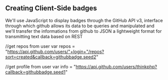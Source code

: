 ## Creating Client-Side badges

We'll use JavaScript to display badges through the GitHub API v3, interface through which github allows its data to be queries and manipulated and we'll transfer the informations from github to JSON a lightweight format for transmitting text data based on REST

   //get repos from user
   var repos = "https://api.github.com/users/"+login+"/repos?sort=created&callback=githubbadge.seed2"
 
   //get profile from user
   var info = "https://api.github.com/users/thinkphp?callback=githubbadge.seed1"
